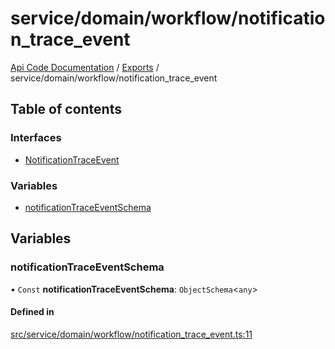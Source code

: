 # service/domain/workflow/notification\_trace\_event
 
[Api Code Documentation](../README.md) / [Exports](../modules.md) / service/domain/workflow/notification\_trace\_event

## Table of contents

### Interfaces

- [NotificationTraceEvent](../interfaces/service_domain_workflow_notification_trace_event.NotificationTraceEvent.md)

### Variables

- [notificationTraceEventSchema](service_domain_workflow_notification_trace_event.md#notificationtraceeventschema)

## Variables

### notificationTraceEventSchema

• `Const` **notificationTraceEventSchema**: `ObjectSchema`<`any`\>

#### Defined in

[src/service/domain/workflow/notification_trace_event.ts:11](https://github.com/openkfw/TruBudget/blob/0804644/api/src/service/domain/workflow/notification_trace_event.ts#L11)
